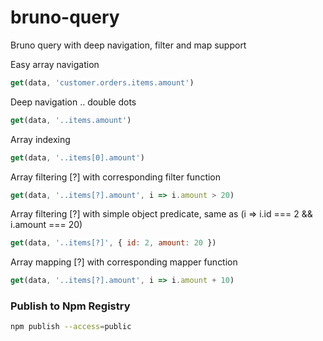 # bruno-query

Bruno query with deep navigation, filter and map support

Easy array navigation
```js
get(data, 'customer.orders.items.amount')
```
Deep navigation .. double dots
```js
get(data, '..items.amount')
```
Array indexing
```js
get(data, '..items[0].amount')
```
Array filtering [?] with corresponding filter function
```js
get(data, '..items[?].amount', i => i.amount > 20) 
```
Array filtering [?] with simple object predicate, same as (i => i.id === 2 && i.amount === 20)
```js
get(data, '..items[?]', { id: 2, amount: 20 }) 
```
Array mapping [?] with corresponding mapper function
```js
get(data, '..items[?].amount', i => i.amount + 10) 
```

### Publish to Npm Registry
```bash
npm publish --access=public
```
